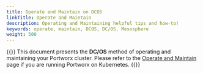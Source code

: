 ```yaml
---
title: Operate and Maintain on DCOS
linkTitle: Operate and Maintain
description: Operating and Maintaining helpful tips and how-to!
keywords: operate, maintain, DCOS, DC/OS, Mesosphere
weight: 500
---
```


{{<info>}}
This document presents the **DC/OS** method of operating and maintaining your Portworx cluster. Please refer to the [Operate and Maintain](/operations/operate-kubernetes/) page if you are running Portworx on Kubernetes.
{{</info>}}
